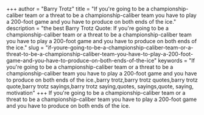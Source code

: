 +++
author = "Barry Trotz"
title = "If you're going to be a championship-caliber team or a threat to be a championship-caliber team you have to play a 200-foot game and you have to produce on both ends of the ice."
description = "the best Barry Trotz Quote: If you're going to be a championship-caliber team or a threat to be a championship-caliber team you have to play a 200-foot game and you have to produce on both ends of the ice."
slug = "if-youre-going-to-be-a-championship-caliber-team-or-a-threat-to-be-a-championship-caliber-team-you-have-to-play-a-200-foot-game-and-you-have-to-produce-on-both-ends-of-the-ice"
keywords = "If you're going to be a championship-caliber team or a threat to be a championship-caliber team you have to play a 200-foot game and you have to produce on both ends of the ice.,barry trotz,barry trotz quotes,barry trotz quote,barry trotz sayings,barry trotz saying,quotes, sayings,quote, saying, motivation"
+++
If you're going to be a championship-caliber team or a threat to be a championship-caliber team you have to play a 200-foot game and you have to produce on both ends of the ice.

